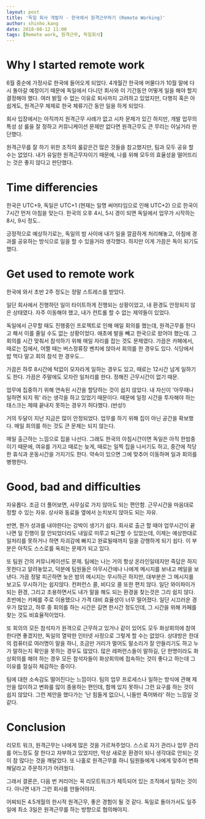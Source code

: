 ```yaml
---
layout: post
title: '독일 회사 개발자 - 한국에서 원격근무하기 (Remote Working)'
author: shinho.kang
date: 2018-08-12 11:00
tags: [Remote work, 원격근무, 독일회사]
---
```


# Why I started remote work

6월 중순에 가정사로 한국에 들어오게 되었다. 4개월간 한국에 머물다가 10월 말에 다시 돌아갈 예정이기 때문에 독일에서 다니던 회사와 이 기간동안 어떻게 일을 해야 할지 결정해야 했다. 여러 밝힐 수 없는 이유로 퇴사까지 고려하고 있었지만, 다행히 혹은 아쉽게도, 원격근무 체제로 한국 체류기간 동안 일을 하게 되었다.

회사 입장에서는 아직까지 원격근무 사례가 없고 시차 문제가 있긴 하지만, 개발 업무의 특성 상 룰을 잘 정하고 커뮤니케이션 문제만 없다면 원격근무도 큰 무리는 아닐거라 판단했다.

원격근무를 잘 하기 위한 조직의 룰같은건 많은 것들을 참고했지만, 팀과 모두 공유 할 수는 없었다. 내가 유일한 원격근무자이기 때문에, 나를 위해 모두의 효율성을 떨어뜨리는 것은 좋지 않다고 판단했다.


# Time differencies

한국은 UTC+9, 독일은 UTC+1 (현재는 일명 써머타임으로 인해 UTC+2) 으로 한국이 7시간 먼저 아침을 맞는다. 한국의 오후 4시, 5시 경이 되면 독일에서 업무가 시작하는 8시, 9시 정도..

긍정적으로 예상하기로는, 독일의 밤 사이에 내가 일을 깔끔하게 처리해놓고, 아침에 경과를 공유하는 방식으로 일을 할 수 있을거라 생각했다. 하지만 이게 가끔은 독이 되기도 했다.


# Get used to remote work

한국에 와서 초반 2주 정도는 정말 스트레스를 받았다.

일단 회사에서 진행하던 일이 타이트하게 진행되는 상황이었고, 내 환경도 안정되지 않은 상태였다. 자주 이동해야 했고, 내가 컨트롤 할 수 없는 제약들이 있었다. 

독일에서 근무할 때도 진행중인 프로젝트로 인해 매일 회의를 했는데, 원격근무를 한다고 해서 이를 줄일 수도 없는 상황이었다. 애초에 발을 빼고 한국으로 왔어야 했는데. 그 회의를 시간 맞춰서 참석하기 위해 매일 자리를 잡는 것도 문제였다. 가끔은 카페에서, 때로는 집에서, 어쩔 때는 버스정류장 벤치에 앉아서 회의를 한 경우도 있다. 식당에서 밥 먹다 말고 회의 참석 한 경우도...

가끔은 하루 8시간에 턱없이 모자라게 일하는 경우도 있고, 때로는 12시간 넘게 일하기도 한다. 가끔은 주말에도 모자란 일처리를 한다. 정해진 근무시간이 없기 때문.

업무에 집중하기 위해 연속된 시간을 할당하는 것이 쉽지 않았다. 내 자신이 '아무때나 일하면 되지 뭐' 라는 생각을 하고 있었기 때문이다. 때문에 일정 시간을 투자해야 하는 태스크는 제때 끝내지 못하는 경우가 허다했다. (반성!)


거의 두달이 지난 지금은 많이 안정되었다. 업무를 하기 위해 집이 아닌 공간을 확보했다. 매일 회의를 하는 것도 큰 문제는 되지 않는다. 

매일 출근하는 느낌으로 집을 나선다. 그래도 한국의 아침시간이면 독일은 아직 한밤중이기 때문에, 여유를 가지고 때로는 늦게, 때로는 일찍 집을 나서기도 하고, 중간에 적당한 휴식과 운동시간을 가지기도 한다. 약속이 있으면 그에 맞추어 이동하며 일과 회의를 병행한다.


# Good, bad and difficulties

자유롭다. 조금 더 풀어보면, 사무실로 가지 않아도 되는 편안함. 근무시간을 마음대로 정할 수 있는 자유. 상사와 동료들 옆에서 눈치보지 않아도 되는 자유.

반면, 뭔가 성과를 내야한다는 강박이 생기기 쉽다. 회사로 출근 할 때야 업무시간이 끝나면 일 진행이 잘 안되었더라도 내일로 미루고 퇴근할 수 있었는데, 이제는 예상한대로 일처리를 못하거나 하면 자괴감에 빠지고 완료될때까지 일을 강행하게 되기 쉽다. 이 부분은 아직도 스스로를 옥죄는 문제가 되고 있다.

또 팀원 간의 커뮤니케이션도 문제. 팀에는 나는 거의 항상 온라인일테지만 즉답은 하지 못한다고 알려놓았고, 덕분에 팀원들은 아무시간에나 나에게 메시지를 보내고 메일을 보낸다. 가끔 정말 피곤하면 늦은 밤의 메시지는 무시하곤 하지만, 대부분은 그 메시지를 보고도 무시하기는 쉽지않다.
컨퍼런스 콜, 비디오 콜 또한 편치 않다. 일단 와이파이가 되는 환경, 그리고 조용하면서도 내가 말을 해도 되는 환경을 찾는것은 그리 쉽지 않다. 초반에는 카페를 주로 이용했으나 가격 대비 효율성이 너무 떨어졌다. 일단 시끄러운 경우가 많았고, 하루 중 회의를 하는 시간은 길면 한시간 정도인데, 그 시간을 위해 카페를 찾는 것도 비효율적이었다. 

또 회의의 모든 참석자가 원격으로 근무하고 있거나 같이 있어도 모두 화상회의에 참여한다면 좋겠지만, 독일의 열악한 인터넷 사정으로 그렇게 할 수는 없었다. 상대방은 한대의 컴퓨터로 여러명이 말을 하니, 조금만 거리가 멀어도 말소리가 잘 안들리기도 하고 누가 말하는지 확인을 못하는 경우도 많았다. 많은 레퍼런스들이 말하길, 단 한명이라도 화상회의를 해야 하는 경우 모든 참석자들이 화상회의에 접속하는 것이 좋다고 하는데 그 이유를 절실히 체감하는 중이다.

팀에 대한 소속감도 떨어진다는 느낌이다. 팀의 업무 프로세스나 일하는 방식에 관해 제안을 많이하고 변화를 많이 종용하는 편인데, 함께 있지 못하니 그런 요구를 하는 것이 쉽지 않았다. 그런 제안을 했다가는 '난 힘들게 없으니, 니들만 죽어봐라' 하는 느낌일 것 같다.


# Conclusion

리모트 워크, 원격근무는 나에게 많은 것을 가르쳐주었다. 스스로 자기 관리나 업무 관리를 어느정도 잘 한다고 자부하고 있었지만, 막상 새로운 환경이 되니 생각대로 안되는 것이 참 많다는 것을 깨달았다. 또 나홀로 원격근무를 하니 팀원들에게 나에게 맞추어 변화해달라고 주문하기가 어려웠다. 


그래서 결론은, 다음 번 커리어는 꼭 리모트워크가 체득되어 있는 조직에서 일하는 것이다. 아니면 내가 그런 회사를 만들어야지.

어찌되든 4.5개월의 한시적 원격근무, 좋은 경험이 될 것 같다. 독일로 돌아가서도 일주일에 최소 3일은 원격근무를 하는 방향으로 협의해야지.


